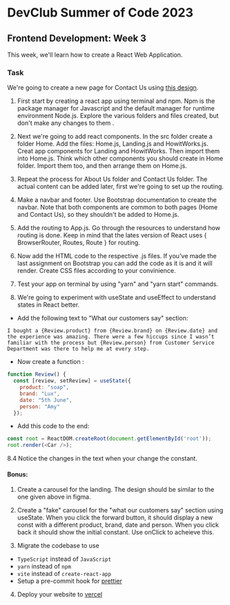 # DevClub Summer of Code 2023

## Frontend Development: Week 3

This week, we'll learn how to create a React Web Application. 

### Task 

We're going to create a new page for Contact Us using [this design](https://www.figma.com/file/N7yxyydXHp3mFS5jW8N0Bl/E-commerce-(Website)-(Community)?type=design&node-id=0-1&mode=design&t=rTpq6IsP5VAJK9M9-0).

1. First start by creating a react app using terminal and npm. Npm is the package manager for Javascript and the default manager for runtime environment Node.js. Explore the various folders and files created, but don't make any changes to them .

2. Next we're going to add react components. In the src folder create a folder Home. Add the files: Home.js, Landing.js and HowitWorks.js. Creat app components for Landing and HowitWorks. Then import them into Home.js. Think which other components you should create in Home folder. Import them too, and then arrange them on Home.js.

3. Repeat the process for About Us folder and Contact Us folder. The actual content can be added later, first we're going to set up the routing. 

4. Make a navbar and footer. Use Bootstrap documentation to create the navbar. Note that both components are common to both pages (Home and Contact Us), so they shouldn't be added to Home.js.

5. Add the routing to App.js. Go through the resources to understand how routing is done. Keep in mind that the lates version of React uses { BrowserRouter, Routes, Route } for routing.

6. Now add the HTML code to the respective .js files. If you've made the last assignment on Bootstrap you can add the code as it is and it will render. Create CSS files according to your convinience.

7. Test your app on terminal by using "yarn" and "yarn start" commands.

8. We're going to experiment with useState and useEffect to understand states in React better.
   
- Add the following text to "What our customers say" section:

`I bought a {Review.product} from {Review.brand} on {Review.date} and the experience was amazing. There were a few hiccups since I wasn’t familiar with the process but {Review.person} from Customer Service Department was there to help me at every step.`
	
- Now create a function :

```js
function Review() {
  const [review, setReview] = useState({
    product: "soap",
    brand: "Lux",
    date: "5th June",
    person: "Amy"
  });
```

- Add this code to the end:
```js
const root = ReactDOM.createRoot(document.getElementById('root'));
root.render(<Car />);
```

8.4 Notice the changes in the text when your change the constant. 

#### Bonus:

1. Create a carousel for the landing. The design should be similar to the one given above in figma.

2. Create a "fake" carousel for the  "what our customers say" section using useState. When you click the forward button, it should display a new const with a different product, brand, date and person. When you click back it should show the initial constant. Use onClick to acheieve this.

3. Migrate the codebase to use
- `TypeScript` instead of `JavaScript`
- `yarn` instead of `npm`
- `vite` instead of `create-react-app`
- Setup a pre-commit hook for [prettier](https://prettier.io/docs/en/precommit.html)

4. Deploy your website to [vercel](https://vercel.com/)
